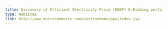 ```yaml
---
title: Discovery of Efficient Electricity Price (DEEP) E-Bidding portal
type: Websites
link: http://www.mstcecommerce.com/auctionhome/ppa/index.jsp
---
```


